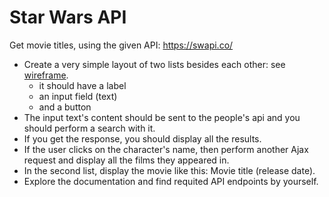 # Star Wars API

Get movie titles, using the given API:
https://swapi.co/

 -  Create a very simple layout of two lists besides each other: see [wireframe](../assets/swapi.png).
     -  it should have a label
     -  an input field (text)
     -  and a button
 -  The input text's content should be sent to the people's api and you should perform a search with it.
 -  If you get the response, you should display all the results. 
 -  If the user clicks on the character's name, then perform another Ajax request and display all the films they appeared in.
 -  In the second list, display the movie like this: Movie title (release date).
 -  Explore the documentation and find requited API endpoints by yourself.
 